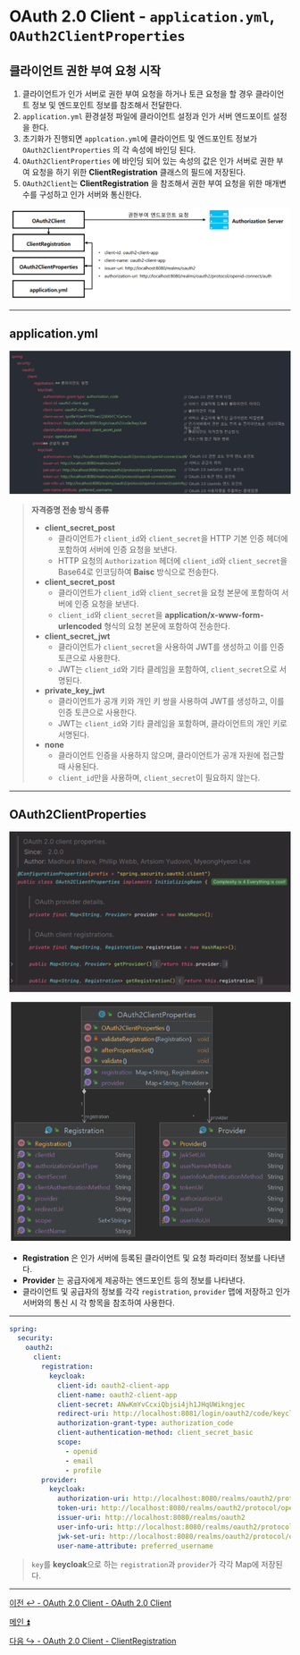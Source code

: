 # OAuth 2.0 Client - `application.yml`, `OAuth2ClientProperties`

## 클라이언트 권한 부여 요청 시작

1. 클라이언트가 인가 서버로 권한 부여 요청을 하거나 토큰 요청을 할 경우 클라이언트 정보 및 엔드포인트 정보를 참조해서 전달한다.
2. `application.yml` 환경설정 파일에 클라이언트 설정과 인가 서버 엔드포이트 설정을 한다.
3. 초기화가 진행되면 `applcation.yml`에 클라이언트 및 엔드포인트 정보가 `OAuth2ClientProperties` 의 각 속성에 바인딩 된다.
4. `OAuth2ClientProperties` 에 바인딩 되어 있는 속성의 값은 인가 서버로 권한 부여 요청을 하기 위한 **ClientRegistration** 클래스의 필드에 저장된다.
5. `OAuth2Client`는 **ClientRegistration** 을 참조해서 권한 부여 요청을 위한 매개변수를 구성하고 인가 서버와 통신한다.

![img.png](image/img.png)

---

## application.yml

![img_1.png](image/img_1.png)

> **자격증명 전송 방식 종류**
> 
> - **client_secret_post**
>   - 클라이언트가 `client_id`와 `client_secret`을 HTTP 기본 인증 헤더에 포함하여 서버에 인증 요청을 보낸다.
>   - HTTP 요청의 `Authorization` 헤더에 `client_id`와 `client_secret`을 Base64로 인코딩하여 **Baisc** 방식으로 전송한다.
> - **client_secret_post**
>   - 클라이언트가 `client_id`와 `client_secret`을 요청 본문에 포함하여 서버에 인증 요청을 보낸다. 
>   - `client_id`와 `client_secret`을 **application/x-www-form-urlencoded** 형식의 요청 본문에 포함하여 전송한다.
> - **client_secret_jwt**
>   - 클라이언트가 `client_secret`을 사용하여 JWT를 생성하고 이를 인증 토큰으로 사용한다.
>   - JWT는 `client_id`와 기타 클레임을 포함하여, `client_secret`으로 서명된다.
> - **private_key_jwt**
>   - 클라이언트가 공개 키와 개인 키 쌍을 사용하여 JWT를 생성하고, 이를 인증 토큰으로 사용한다.
>   - JWT는 `client_id`와 기타 클레임을 포함하며, 클라이언트의 개인 키로 서명된다.
> - **none**
>   - 클라이언트 인증을 사용하지 않으며, 클라이언트가 공개 자원에 접근할 때 사용된다.
>   - `client_id`만을 사용하며, `client_secret`이 필요하지 않는다.

---

## OAuth2ClientProperties

![img_2.png](image/img_2.png)

![img_3.png](image/img_3.png)

- **Registration** 은 인가 서버에 등록된 클라이언트 및 요청 파라미터 정보를 나타낸다.
- **Provider** 는 공급자에게 제공하는 엔드포인트 등의 정보를 나타낸다.
- 클라이언트 및 공급자의 정보를 각각 `registration`, `provider` 맵에 저장하고 인가 서버와의 통신 시 각 항목을 참조하여 사용한다.

---

```yaml
spring:
  security:
    oauth2:
      client:
        registration:
          keycloak:
            client-id: oauth2-client-app
            client-name: oauth2-client-app
            client-secret: ANwKmYvCcxiQbjsi4jh1JHqUWikngjec
            redirect-uri: http://localhost:8081/login/oauth2/code/keycloak # /login/oauth2/code 는 스프링 시큐리티에서 정해놓은 기본값
            authorization-grant-type: authorization_code
            client-authentication-method: client_secret_basic
            scope:
              - openid
              - email
              - profile
        provider:
          keycloak:
            authorization-uri: http://localhost:8080/realms/oauth2/protocol/openid-connect/auth
            token-uri: http://localhost:8080/realms/oauth2/protocol/openid-connect/token
            issuer-uri: http://localhost:8080/realms/oauth2
            user-info-uri: http://localhost:8080/realms/oauth2/protocol/openid-connect/userinfo
            jwk-set-uri: http://localhost:8080/realms/oauth2/protocol/openid-connect/certs
            user-name-attribute: preferred_username
```
> `key`를 **keycloak**으로 하는 `registration`과 `provider`가 각각 Map에 저장된다.

---

[이전 ↩️ - OAuth 2.0 Client - OAuth 2.0 Client](https://github.com/genesis12345678/TIL/blob/main/Spring/security/oauth/OAuthClient/OAuthClient.md)

[메인 ⏫](https://github.com/genesis12345678/TIL/blob/main/Spring/security/oauth/main.md)

[다음 ↪️ - OAuth 2.0 Client - ClientRegistration](https://github.com/genesis12345678/TIL/blob/main/Spring/security/oauth/OAuthClient/ClientRegistration.md)

